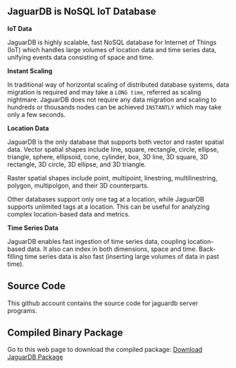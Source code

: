 
## JaguarDB is NoSQL IoT Database ##

**IoT Data**

JaguarDB is highly scalable, fast NoSQL database for Internet of Things (IoT) which handles large volumes of
location data and time series data, unifying events data consisting of space and time.

**Instant Scaling**

In traditional way of horizontal scaling of distributed database systems, data migration is required and may
take a `LONG time`, referred as scaling nightmare. JaguarDB does not require any data migration and 
scaling to hundreds or thousands nodes
can be achieved `INSTANTLY` which may take only a few seconds.

**Location Data**

JaguarDB is the only database that supports both vector and raster spatial data.
Vector spatial shapes include line, square, rectangle, circle, ellipse, triangle, sphere, ellipsoid, cone,
cylinder, box, 3D line, 3D square, 3D rectangle, 3D circle, 3D ellipse, and 3D triangle.

Raster spatial shapes include point, multipoint, linestring, multilinestring, polygon, multipolgon, 
and their 3D counterparts. 

Other databases support only one tag at a location, while JaguarDB supports unlimited tags at a location.
This can be useful for analyzing complex location-based data and metrics.

**Time Series Data**

JaguarDB enables fast ingestion of time series data, coupling location-based data. It also can index in both dimensions, 
space and time. Back-filling time series data is also fast (inserting large volumes of data in past time).

## Source Code ##
This github account contains the source code for jaguardb server programs.

## Compiled Binary Package ##
Go to this web page to download the compiled package:  [Download JaguarDB Package](http://www.jaguardb.com/download.php)


